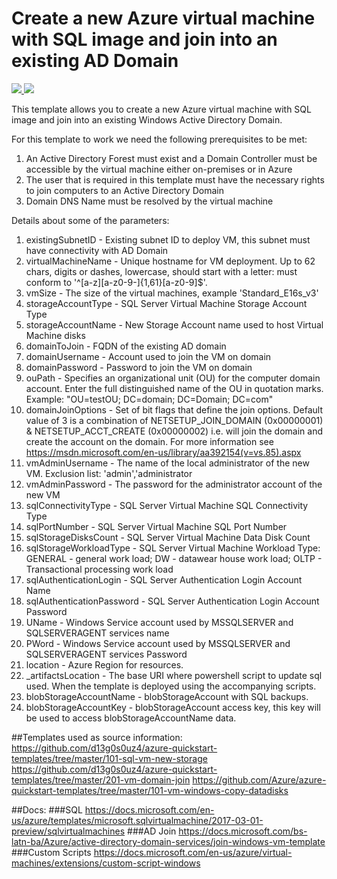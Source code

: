 # Create a new Azure virtual machine with SQL image and join into an existing AD Domain

<a href="https://portal.azure.com/#create/Microsoft.Template/uri/https%3a%2f%2fraw.githubusercontent.com%2fd13g0s0uz4%2fGavea-DR-SQL%2fmaster%2fazuredeploy.json" target="_blank">
    <img src="http://azuredeploy.net/deploybutton.png"/>
</a>
<a href="https://portal.azure.com/#create/Microsoft.Template/uri/https%3a%2f%2fraw.githubusercontent.com%2fd13g0s0uz4%2fGavea-DR-SQL%2fmaster%2fazuredeploy.json" target="_blank">
    <img src="http://azuredeploy.net/AzureGov.png"/>
</a>

This template allows you to create a new Azure virtual machine with SQL image and join into an existing Windows Active Directory Domain.

For this template to work we need the following prerequisites to be met:

1. An Active Directory Forest must exist and a Domain Controller must be accessible by the virtual machine either on-premises or in Azure
2. The user that is required in this template must have the necessary rights to join computers to an Active Directory Domain
3. Domain DNS Name must be resolved by the virtual machine

Details about some of the parameters:

1. existingSubnetID - Existing subnet ID to deploy VM, this subnet must have connectivity with AD Domain
3. virtualMachineName - Unique hostname for VM deployment. Up to 62 chars, digits or dashes, lowercase, should start with a letter: must conform to '^[a-z][a-z0-9-]{1,61}[a-z0-9]$'.
4. vmSize - The size of the virtual machines, example 'Standard_E16s_v3'
5. storageAccountType - SQL Server Virtual Machine Storage Account Type
6. storageAccountName - New Storage Account name used to host Virtual Machine disks
7. domainToJoin - FQDN of the existing AD domain
8. domainUsername - Account used to join the VM on domain
9. domainPassword - Password to join the VM on domain
10. ouPath - Specifies an organizational unit (OU) for the computer domain account. Enter the full distinguished name of the OU in quotation marks. Example: \"OU=testOU; DC=domain; DC=Domain; DC=com\"
11. domainJoinOptions - Set of bit flags that define the join options. Default value of 3 is a combination of NETSETUP_JOIN_DOMAIN (0x00000001) & NETSETUP_ACCT_CREATE (0x00000002) i.e. will join the domain and create the account on the domain. For more information see https://msdn.microsoft.com/en-us/library/aa392154(v=vs.85).aspx
12. vmAdminUsername - The name of the local administrator of the new VM. Exclusion list: 'admin','administrator
13. vmAdminPassword - The password for the administrator account of the new VM
14. sqlConnectivityType - SQL Server Virtual Machine SQL Connectivity Type
15. sqlPortNumber - SQL Server Virtual Machine SQL Port Number
16. sqlStorageDisksCount - SQL Server Virtual Machine Data Disk Count
17. sqlStorageWorkloadType - SQL Server Virtual Machine Workload Type: GENERAL - general work load; DW - datawear house work load; OLTP - Transactional processing work load
18. sqlAuthenticationLogin - SQL Server Authentication Login Account Name
19. sqlAuthenticationPassword - SQL Server Authentication Login Account Password
20. UName - Windows Service account used by MSSQLSERVER and SQLSERVERAGENT services name
21. PWord - Windows Service account used by MSSQLSERVER and SQLSERVERAGENT services Password
22. location - Azure Region for resources.
23. _artifactsLocation - The base URI where powershell script to update sql used. When the template is deployed using the accompanying scripts.
24. blobStorageAccountName - blobStorageAccount with SQL backups.
25. blobStorageAccountKey - blobStorageAccount access key, this key will be used to access blobStorageAccountName data.

##Templates used as source information:
https://github.com/d13g0s0uz4/azure-quickstart-templates/tree/master/101-sql-vm-new-storage
https://github.com/d13g0s0uz4/azure-quickstart-templates/tree/master/201-vm-domain-join
https://github.com/Azure/azure-quickstart-templates/tree/master/101-vm-windows-copy-datadisks


##Docs:
###SQL
https://docs.microsoft.com/en-us/azure/templates/microsoft.sqlvirtualmachine/2017-03-01-preview/sqlvirtualmachines
###AD Join
https://docs.microsoft.com/bs-latn-ba/Azure/active-directory-domain-services/join-windows-vm-template
###Custom Scripts
https://docs.microsoft.com/en-us/azure/virtual-machines/extensions/custom-script-windows




